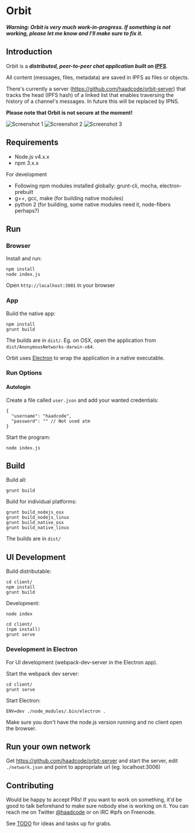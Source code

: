 # Orbit

***Warning: Orbit is very much work-in-progress. If something is not working, please let me know and I'll make sure to fix it.***

## Introduction

Orbit is a ***distributed, peer-to-peer chat application built on [IPFS](http://ipfs.io)***.

All content (messages, files, metadata) are saved in IPFS as files or objects.

There's currently a server (https://github.com/haadcode/orbit-server) that tracks the head (IPFS hash) of a linked list that enables traversing the history of a channel's messages. In future this will be replaced by IPNS.

**Please note that Orbit is not secure at the moment!**

![Screenshot 1](https://raw.githubusercontent.com/haadcode/orbit/master/screenshots/screenshot4%202016-04-16.png)
![Screenshot 2](https://raw.githubusercontent.com/haadcode/orbit/master/screenshots/screenshot3%202016-04-14.png)
![Screenshot 3](https://raw.githubusercontent.com/haadcode/orbit/master/screenshots/screenshot6%202016-04-17.png)

## Requirements
- Node.js v4.x.x
- npm 3.x.x

For development

- Following npm modules installed globally: grunt-cli, mocha, electron-prebuilt
- g++, gcc, make (for building native modules)
- python 2 (for building, some native modules need it, node-fibers perhaps?)

## Run
### Browser

Install and run:
```
npm install
node index.js
```

Open `http://localhost:3001` in your browser

### App
Build the native app:
```
npm install
grunt build
```

The builds are in `dist/`. Eg. on OSX, open the application from `dist/AnonymousNetworks-darwin-x64`.

Orbit uses [Electron](http://electron.atom.io/) to wrap the application in a native executable.

### Run Options
#### Autologin
Create a file called `user.json` and add your wanted credentials:
```
{
  "username": "haadcode",
  "password": "" // Not used atm
}
```

Start the program:
```
node index.js
```

## Build
Build all:
```
grunt build
```

Build for individual platforms:
```
grunt build_nodejs_osx
grunt build_nodejs_linux
grunt build_native_osx
grunt build_native_linux
```

The builds are in `dist/`

## UI Development
Build distributable:
```
cd client/
npm install
grunt build
```

Development:
```
node index
```

```
cd client/
(npm install)
grunt serve
```

### Development in Electron
For UI development (webpack-dev-server in the Electron app).

Start the webpack dev server:
```
cd client/
grunt serve
```

Start Electron:
```
ENV=dev ./node_modules/.bin/electron . 
```

Make sure you don't have the node.js version running and no client open the browser.

## Run your own network
Get https://github.com/haadcode/orbit-server and start the server, edit `./network.json` and point to appropriate url (eg. localhost:3006)

## Contributing
Would be happy to accept PRs! If you want to work on something, it'd be good to talk beforehand to make sure nobody else is working on it. You can reach me on Twitter [@haadcode](https://twitter.com/haadcode) or on IRC #ipfs on Freenode.

See [TODO](https://github.com/haadcode/orbit/blob/master/TODO.md) for ideas and tasks up for grabs.
